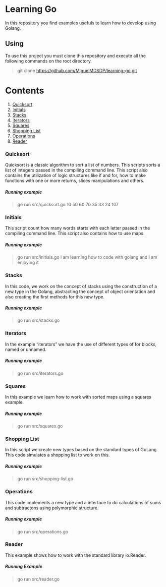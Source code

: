 # Learning Go

In this repository you find examples usefuls to learn how to develop using Golang.


## Using

To use this project you must clone this repository and execute all the following commands on the root directory.

> git clone https://github.com/MiguelMDSDP/learning-go.git

# Contents

1. [Quicksort](#quicksort)
2. [Initials](#initials)
3. [Stacks](#stacks)
4. [Iterators](#iterators)
5. [Squares](#squares)
6. [Shopping List](#shoppinglist)
7. [Operations](#operations)
8. [Reader](#reader)

<a name="quicksort"></a>
### Quicksort

Quicksort is a classic algorithm to sort a list of numbers. This scripts sorts a list of integers passed in the compiling command line. This script also contains the utilization of logic structures like if and for, how to make functions with one or more returns, slices manipulations and others.

##### Running example

> go run src/quicksort.go 10 50 60 70 35 33 24 107


<a name="initials"></a> 
### Initials

This script count how many words starts with each letter passed in the compiling command line. This script also contains how to use maps.

##### Running example

> go run src/initials.go I am learning how to code with golang and I am enjoying it


<a name="stacks"></a>
### Stacks

In this code, we work on the concept of stacks using the construction of a new type in the Golang, abstracting the concept of object orientation and also creating the first methods for this new type.

##### Running example

> go run src/stacks.go


<a name="iterators"></a>
### Iterators

In the example “iterators” we have the use of different types of for blocks, named or unnamed.

##### Running example

> go run src/iterators.go


<a name="squares"></a>
### Squares

In this example we learn how to work with sorted maps using a squares example.

##### Running example

> go run src/squares.go


<a name="shoppinglist"></a>
### Shopping List

In this script we create new types based on the standard types of GoLang. This code simulates a shopping list to work on this.

##### Running example

> go run src/shopping-list.go


<a name="operations"></a>
### Operations

This code implements a new type and a interface to do calculations of sums and subtractons using polymorphic structure.

##### Running example

> go run src/operations.go


<a name="reader"></a>
### Reader

This example shows how to work with the standard library io.Reader.

##### Running Example

> go run src/reader.go